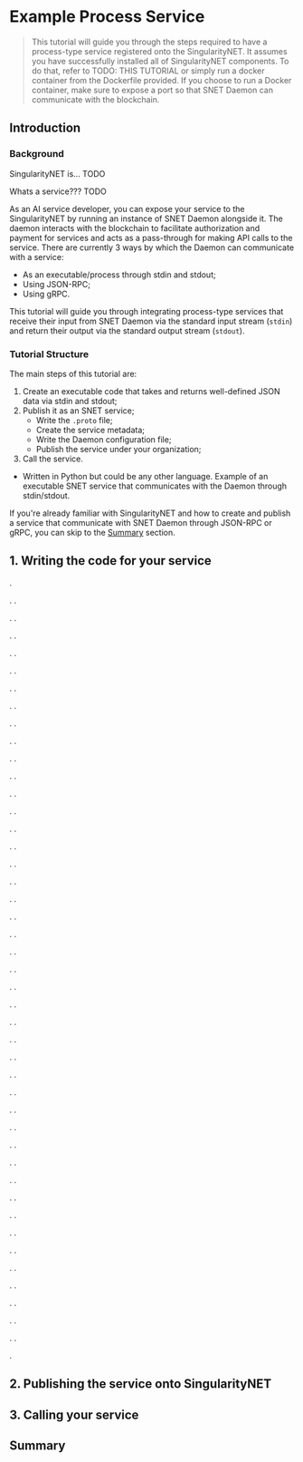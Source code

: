 # Example Process Service

> This tutorial will guide you through the steps required to have a process-type service registered onto the SingularityNET. It assumes you have successfully installed all of SingularityNET components. To do that, refer to TODO: THIS TUTORIAL or simply run a docker container from the Dockerfile provided. If you choose to run a Docker container, make sure to expose a port so that SNET Daemon can communicate with the blockchain.

## Introduction

### Background

SingularityNET is... TODO

Whats a service??? TODO

As an AI service developer, you can expose your service to the SingularityNET by running an instance of SNET Daemon alongside it. The daemon interacts with the blockchain to facilitate authorization and payment for services and acts as a pass-through for making API calls to the service.  There are currently 3 ways by which the Daemon can communicate with a service:

- As an executable/process through stdin and stdout;
- Using JSON-RPC;
- Using gRPC.

This tutorial will guide you through integrating process-type services that receive their input from SNET Daemon via the standard input stream (`stdin`) and return their output via the standard output stream (`stdout`). 

### Tutorial Structure

The main steps of this tutorial are:

1) Create an executable code that takes and returns well-defined JSON data via stdin and stdout;
2) Publish it as an SNET service;
    - Write the `.proto` file;
    - Create the service metadata;
    - Write the Daemon configuration file;
    - Publish the service under your organization;
3) Call the service.

- Written in Python but could be any other language.
Example of an executable SNET service that communicates with the Daemon through stdin/stdout.

If you're already familiar with SingularityNET and how to create and publish a service that communicate with SNET Daemon through JSON-RPC or gRPC, you can skip to the [Summary](#summary) section.

## 1. Writing the code for your service

.

.
.

.
.

.
.

.
.

.
.

.
.

.
.

.
.

.
.

.
.

.
.

.
.

.
.

.
.

.
.

.
.

.
.

.
.

.
.

.
.

.
.

.
.

.
.

.
.

.
.

.
.

.
.

.
.

.
.

.
.

.
.

.
.

.
.

.
.

.
.

.
.

.
.

.
.

.
.

.
.

.
.

.
.

.
.

.


## 2. Publishing the service onto SingularityNET

## 3. Calling your service

## Summary

